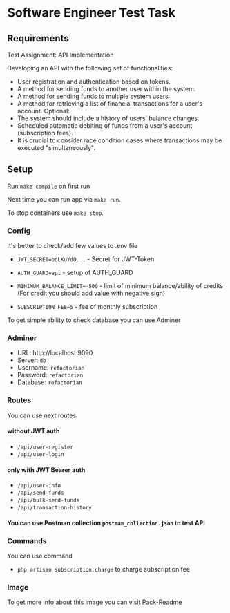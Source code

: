 # Software Engineer Test Task
## Requirements
Test Assignment: API Implementation

Developing an API with the following set of functionalities:
* User registration and authentication based on tokens.
* A method for sending funds to another user within the system.
* A method for sending funds to multiple system users.
* A method for retrieving a list of financial transactions for a user's account.
  Optional:
* The system should include a history of users' balance changes.
* Scheduled automatic debiting of funds from a user's account (subscription fees).
* It is crucial to consider race condition cases where transactions may be executed "simultaneously".

## Setup
Run `make compile` on first run

Next time you can run app via `make run`.

To stop containers use `make stop`.

### Config
It's better to check/add few values to .env file
* `JWT_SECRET=boLKuYdO...` - Secret for JWT-Token
* `AUTH_GUARD=api` - setup of AUTH_GUARD

* `MINIMUM_BALANCE_LIMIT=-500` - limit of minimum balance/ability of credits
(For credit you should add value with negative sign)
* `SUBSCRIPTION_FEE=5` - fee of monthly subscription

To get simple ability to check database you can use Adminer
### Adminer
- URL: http://localhost:9090
- Server: `db`
- Username: `refactorian`
- Password: `refactorian`
- Database: `refactorian`

### Routes
You can use next routes:
#### without JWT auth
* `/api/user-register`
* `/api/user-login`
#### only with JWT Bearer auth
* `/api/user-info`
* `/api/send-funds`
* `/api/bulk-send-funds`
* `/api/transaction-history`

#### You can use Postman collection `postman_collection.json` to test API
### Commands
You can use command
* `php artisan subscription:charge` to charge subscription fee

### Image
To get more info about this image you can visit [Pack-Readme](Pack-readme.md)
